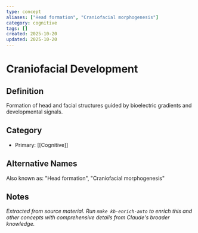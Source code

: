 ```yaml
---
type: concept
aliases: ["Head formation", "Craniofacial morphogenesis"]
category: cognitive
tags: []
created: 2025-10-20
updated: 2025-10-20
---
```


# Craniofacial Development

## Definition

Formation of head and facial structures guided by bioelectric gradients and developmental signals.

## Category

- Primary: [[Cognitive]]

## Alternative Names

Also known as: "Head formation", "Craniofacial morphogenesis"

## Notes

*Extracted from source material. Run `make kb-enrich-auto` to enrich this and other concepts with comprehensive details from Claude's broader knowledge.*
